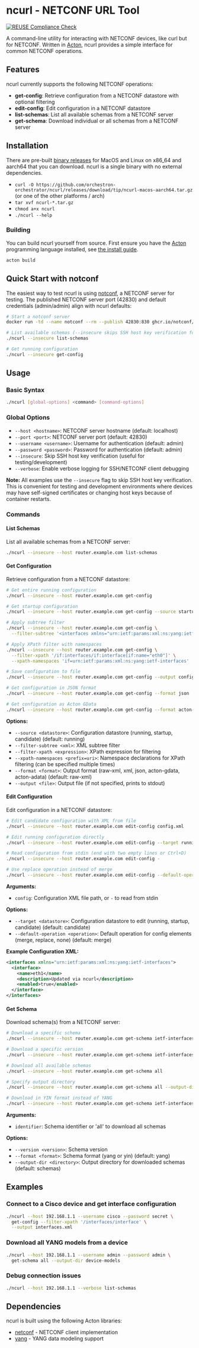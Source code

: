 # ncurl - NETCONF URL Tool
[![REUSE Compliance Check](https://github.com/orchestron-orchestrator/ncurl/actions/workflows/reuse-compliance.yml/badge.svg)](https://github.com/orchestron-orchestrator/ncurl/actions/workflows/reuse-compliance.yml)

A command-line utility for interacting with NETCONF devices, like curl but for NETCONF. Written in [Acton](https://www.acton-lang.org/), ncurl provides a simple interface for common NETCONF operations.

## Features

ncurl currently supports the following NETCONF operations:

- **get-config**: Retrieve configuration from a NETCONF datastore with optional filtering
- **edit-config**: Edit configuration in a NETCONF datastore
- **list-schemas**: List all available schemas from a NETCONF server
- **get-schema**: Download individual or all schemas from a NETCONF server

## Installation

There are pre-built [binary releases](https://github.com/orchestron-orchestrator/ncurl/releases) for MacOS and Linux on x86_64 and aarch64 that you can download. ncurl is a single binary with no external dependencies.
- `curl -O https://github.com/orchestron-orchestrator/ncurl/releases/download/tip/ncurl-macos-aarch64.tar.gz` (or one of the other platforms / arch)
- `tar xvf ncurl-*.tar.gz`
- `chmod a+x ncurl`
- `./ncurl --help`

### Building

You can build ncurl yourself from source. First ensure you have the [Acton](https://www.acton-lang.org/) programming language installed, see [the install guide](https://acton.guide/install.html).

```bash
acton build
```

## Quick Start with notconf

The easiest way to test ncurl is using
[notconf](https://github.com/notconf/notconf), a NETCONF server for testing. The
published NETCONF server port (42830) and default credentials (admin/admin)
align with ncurl defaults:

```bash
# Start a notconf server
docker run -td --name notconf --rm --publish 42830:830 ghcr.io/notconf/notconf

# List available schemas (--insecure skips SSH host key verification for testing)
./ncurl --insecure list-schemas

# Get running configuration
./ncurl --insecure get-config
```

## Usage

### Basic Syntax

```bash
./ncurl [global-options] <command> [command-options]
```

### Global Options

- `--host <hostname>`: NETCONF server hostname (default: localhost)
- `--port <port>`: NETCONF server port (default: 42830)
- `--username <username>`: Username for authentication (default: admin)
- `--password <password>`: Password for authentication (default: admin)
- `--insecure`: Skip SSH host key verification (useful for testing/development)
- `--verbose`: Enable verbose logging for SSH/NETCONF client debugging

**Note:** All examples use the `--insecure` flag to skip SSH host key verification. This is convenient for testing and development environments where devices may have self-signed certificates or changing host keys because of container restarts.

### Commands

#### List Schemas

List all available schemas from a NETCONF server:

```bash
./ncurl --insecure --host router.example.com list-schemas
```

#### Get Configuration

Retrieve configuration from a NETCONF datastore:

```bash
# Get entire running configuration
./ncurl --insecure --host router.example.com get-config

# Get startup configuration
./ncurl --insecure --host router.example.com get-config --source startup

# Apply subtree filter
./ncurl --insecure --host router.example.com get-config \
  --filter-subtree '<interfaces xmlns="urn:ietf:params:xml:ns:yang:ietf-interfaces"/>'

# Apply XPath filter with namespaces
./ncurl --insecure --host router.example.com get-config \
  --filter-xpath '/if:interfaces/if:interface[if:name="eth0"]' \
  --xpath-namespaces 'if=urn:ietf:params:xml:ns:yang:ietf-interfaces'

# Save configuration to file
./ncurl --insecure --host router.example.com get-config --output config.xml

# Get configuration in JSON format
./ncurl --insecure --host router.example.com get-config --format json

# Get configuration as Acton GData
./ncurl --insecure --host router.example.com get-config --format acton-gdata
```

**Options:**
- `--source <datastore>`: Configuration datastore (running, startup, candidate) (default: running)
- `--filter-subtree <xml>`: XML subtree filter
- `--filter-xpath <expression>`: XPath expression for filtering
- `--xpath-namespaces <prefix=uri>`: Namespace declarations for XPath filtering (can be specified multiple times)
- `--format <format>`: Output format (raw-xml, xml, json, acton-gdata, acton-adata) (default: raw-xml)
- `--output <file>`: Output file (if not specified, prints to stdout)

#### Edit Configuration

Edit configuration in a NETCONF datastore:

```bash
# Edit candidate configuration with XML from file
./ncurl --insecure --host router.example.com edit-config config.xml

# Edit running configuration directly
./ncurl --insecure --host router.example.com edit-config --target running config.xml

# Read configuration from stdin (end with two empty lines or Ctrl+D)
./ncurl --insecure --host router.example.com edit-config -

# Use replace operation instead of merge
./ncurl --insecure --host router.example.com edit-config --default-operation replace config.xml
```

**Arguments:**
- `config`: Configuration XML file path, or `-` to read from stdin

**Options:**
- `--target <datastore>`: Configuration datastore to edit (running, startup, candidate) (default: candidate)
- `--default-operation <operation>`: Default operation for config elements (merge, replace, none) (default: merge)

**Example Configuration XML:**
```xml
<interfaces xmlns="urn:ietf:params:xml:ns:yang:ietf-interfaces">
  <interface>
    <name>eth1</name>
    <description>Updated via ncurl</description>
    <enabled>true</enabled>
  </interface>
</interfaces>
```

#### Get Schema

Download schema(s) from a NETCONF server:

```bash
# Download a specific schema
./ncurl --insecure --host router.example.com get-schema ietf-interfaces

# Download a specific version
./ncurl --insecure --host router.example.com get-schema ietf-interfaces --version 2018-02-20

# Download all available schemas
./ncurl --insecure --host router.example.com get-schema all

# Specify output directory
./ncurl --insecure --host router.example.com get-schema all --output-dir yang-models

# Download in YIN format instead of YANG
./ncurl --insecure --host router.example.com get-schema ietf-interfaces --format yin
```

**Arguments:**
- `identifier`: Schema identifier or 'all' to download all schemas

**Options:**
- `--version <version>`: Schema version
- `--format <format>`: Schema format (yang or yin) (default: yang)
- `--output-dir <directory>`: Output directory for downloaded schemas (default: schemas)

## Examples

### Connect to a Cisco device and get interface configuration

```bash
./ncurl --host 192.168.1.1 --username cisco --password secret \
  get-config --filter-xpath '/interfaces/interface' \
  --output interfaces.xml
```

### Download all YANG models from a device

```bash
./ncurl --host 192.168.1.1 --username admin --password admin \
  get-schema all --output-dir device-models
```

### Debug connection issues

```bash
./ncurl --host 192.168.1.1 --verbose list-schemas
```

## Dependencies

ncurl is built using the following Acton libraries:
- [netconf](https://github.com/orchestron-orchestrator/netconf.git) - NETCONF client implementation
- [yang](https://github.com/orchestron-orchestrator/acton-yang.git) - YANG data modeling support


